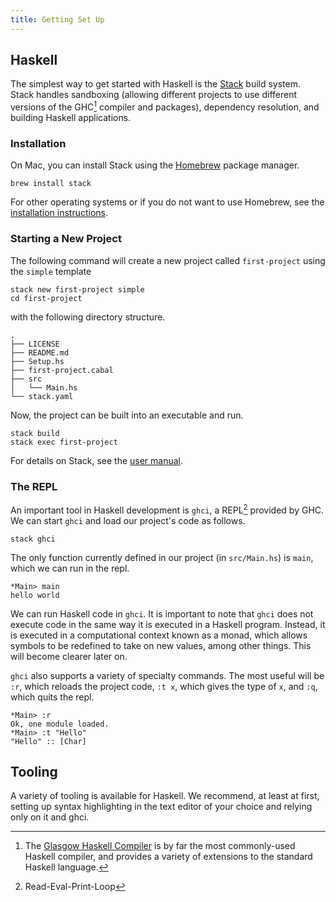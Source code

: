```yaml
---
title: Getting Set Up
---
```


## Haskell

The simplest way to get started with Haskell is the
[Stack](https://docs.haskellstack.org/en/stable/README/) build system. Stack
handles sandboxing (allowing different projects to use different versions of the
GHC[^GHC] compiler and packages), dependency resolution, and building Haskell
applications.

[^GHC]: The [Glasgow Haskell Compiler](https://wiki.haskell.org/GHC) is by far the
most commonly-used Haskell compiler, and provides a variety of extensions to
the standard Haskell language.

### Installation

On Mac, you can install Stack using the [Homebrew](https://brew.sh) package
manager.

```
brew install stack
```

For other operating systems or if you do not want to use Homebrew, see the
[installation instructions](https://docs.haskellstack.org/en/stable/install_and_upgrade/).

### Starting a New Project

The following command will create a new project called `first-project` using the `simple`
template

```
stack new first-project simple
cd first-project
```

with the following directory structure.

```
.
├── LICENSE
├── README.md
├── Setup.hs
├── first-project.cabal
├── src
│   └── Main.hs
└── stack.yaml
```

Now, the project can be built into an executable and run.

```
stack build
stack exec first-project
```

For details on Stack, see the [user
manual](https://docs.haskellstack.org/en/stable/GUIDE/#hello-world-example).

### The REPL

An important tool in Haskell development is `ghci`, a REPL[^REPL]
provided by GHC. We can start `ghci` and load our project's code as follows.

[^REPL]: Read-Eval-Print-Loop

```
stack ghci
```

The only function currently defined in our project (in `src/Main.hs`) is `main`, which we
can run in the repl.

```
*Main> main
hello world
```

We can run Haskell code in `ghci`. It is important to note that `ghci` does not
execute code in the same way it is executed in a Haskell program. Instead, it is
executed in a computational context known as a monad, which allows symbols to be
redefined to take on new values, among other things. This will become clearer
later on.

`ghci` also supports a variety of specialty commands. The most useful will be
`:r`, which reloads the project code, `:t x`, which gives the type of `x`, and
`:q`, which quits the repl.

```
*Main> :r
Ok, one module loaded.
*Main> :t "Hello"
"Hello" :: [Char]
```

## Tooling

A variety of tooling is available for Haskell. We recommend, at least at first,
setting up syntax highlighting in the text editor of your choice and relying
only on it and ghci.

<!---
TODO add links to syntax highlighting and further config
-->
